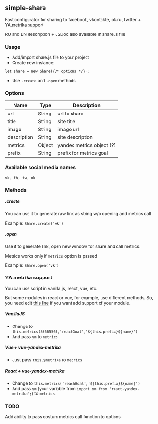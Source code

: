 ## simple-share

Fast configurator for sharing to facebook, vkontakte, ok.ru, twitter + YA.metrika support

RU and EN description + JSDoc also available in share.js file

### Usage

- Add/import share.js file to your project
- Create new instance:
```
let share = new Share({/* options */});
```
- Use `.create` and `.open` methods

### Options
|Name|Type|Description|
|---|---|---|
|url|String|url to share|
|title|String|site title|
|image|String|image url|
|description|String |site description|
|metrics|Object|yandex metrics object (?)|
|prefix|String|prefix for metrics goal|

### Available social media names

`vk, fb, tw, ok`

### Methods
##### .create
You can use it to generate raw link as string w/o opening and metrics call

Example: `Share.create('vk')`
##### .open
Use it to generate link, open new window for share and call metrics.

Metrics works only if `metrics` option is passed

Example: `Share.open('vk')`

### YA.metrika support
You can use script in vanilla js, react, vue, etc.

But some modules in react or vue, for example, use different methods. So, you need edit [this line](https://github.com/TABmk/simple-share/blob/master/share.js#L166) if you want add support of your module.

##### VanillaJS
- Change to `this.metrics(55665566,'reachGoal','${this.prefix}${name}')`
- And pass `ym` to `metrics`
##### Vue + vue-yandex-metrika
- Just pass `this.$metrika` to `metrics`
##### React + vue-yandex-metrika
- Change to `this.metrics('reachGoal','${this.prefix}${name}')`
- And pass `ym` (your variable from `import ym from 'react-yandex-metrika';`) to `metrics`

### TODO
Add ability to pass costum metrics call function to options
